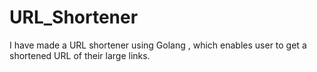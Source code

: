 # URL_Shortener
I have made a URL shortener using Golang , which enables user to get a shortened URL of their large links.
